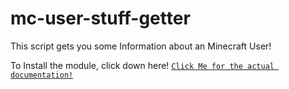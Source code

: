 # mc-user-stuff-getter
This script gets you some Information about an Minecraft User!

To Install the module, click down here!
[`Click Me for the actual documentation!`](https://www.notion.so/jkam/MC-User-Stuff-Getter-a4ff777efc5b40f78cd95c9aacdaad56)
